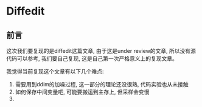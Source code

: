 # Diffedit



## 前言

这次我们要复现的是diffedit这篇文章, 由于这是under review的文章, 所以没有源代码可以参考, 我们要自己复现, 这是自己第一次严格意义上的复现文章。

我觉得当前复现这个文章有以下几个难点:

1. 需要用到ddim的加噪过程, 这一部分的理论还没很熟, 代码实验也从未接触
1. 如何保存中间变量吧, 可能要搬运到主存上, 但采样会变慢
1. 